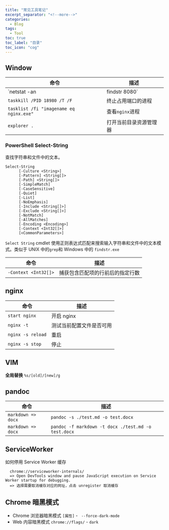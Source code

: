 ```yaml
---
title: "常见工具笔记"
excerpt_separator: "<!--more-->"
categories:
  - Blog
tags:
  - Tool
toc: true
toc_label: "目录"
toc_icon: "cog"
---
```


## Window

| 命令                                    | 描述                   |
|-----------------------------------------|------------------------|
| `netstat -an                            | findstr 8080`          |
| `taskkill /PID 18980 /T /F`             | 终止占用端口的进程     |
| `tasklist /fi "imagename eq nginx.exe"` | 查看`nginx`进程        |
| `explorer .`                            | 打开当前目录资源管理器 |

### PowerShell Select-String
查找字符串和文件中的文本。

```
Select-String
      [-Culture <String>]
      [-Pattern] <String[]>
      [-Path] <String[]>
      [-SimpleMatch]
      [-CaseSensitive]
      [-Quiet]
      [-List]
      [-NoEmphasis]
      [-Include <String[]>]
      [-Exclude <String[]>]
      [-NotMatch]
      [-AllMatches]
      [-Encoding <Encoding>]
      [-Context <Int32[]>]
      [<CommonParameters>]
```

`Select String` cmdlet 使用正则表达式匹配来搜索输入字符串和文件中的文本模式。类似于 UNIX 中的`grep`和 Windows 中的 `findstr.exe`

| 命令                 | 描述                             |
|----------------------|----------------------------------|
| `-Context <Int32[]>` | 捕获包含匹配项的行前后的指定行数 |

## nginx

| 命令              | 描述                     |
|-------------------|--------------------------|
| `start nginx`     | 开启 nginx               |
| `nginx -t`        | 测试当前配置文件是否可用 |
| `nginx -s reload` | 重启                     |
| `nginx -s stop`   | 停止                     |

## VIM
**全局替换** `%s/[old]/[new]/g`

## pandoc

| 命令               | 描述                                                |
|--------------------|-----------------------------------------------------|
| `markdown => docx` | `pandoc -s ./test.md -o test.docx`                  |
| `markdown => docx` | `pandoc -f markdown -t docx ./test.md -o test.docx` |

## ServiceWorker
如何停用 Service Worker 缓存

```
  chrome://serviceworker-internals/
  => Open DevTools window and pause JavaScript execution on Service Worker startup for debugging.
  => 选择需要取消缓存对应的网址，点击 unregister 取消缓存
```

## Chrome 暗黑模式

- Chrome 浏览器暗黑模式 `[属性]` - ` --force-dark-mode`
- Web 内容暗黑模式 `chrome://flags/` - `dark`

